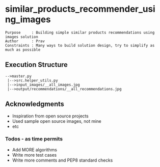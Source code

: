 # similar_products_recommender_using_images

```
Purpose 	: Building simple similar products recommendations using images solution
Author   	: Prav
Constraints : Many ways to build solution design, try to simplify as much as possible
```
## Execution Structure
	-->master.py
	 |-->src.helper_utils.py
	 |-->input_images/__all_images.jpg
	 |-->output/recommendations/__all_recommendations.jpg

## Acknowledgments

* Inspiration from open source projects
* Used sample open source images, not mine
* etc

### Todos - as time permits

 - Add MORE algorithms
 - Write more test cases
 - Write more comments and PEP8 standard checks